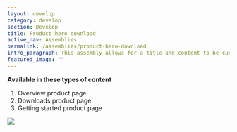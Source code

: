 ```yaml
---
layout: develop
category: develop
section: Develop
title: Product hero download
active_nav: Assemblies
permalink: /assemblies/product-hero-download
intro_paragraph: This assembly allows for a title and content to be customized using a WYSIWYG. A learn more link can be added if needed. An image can be added to the hero. A background image can be added to the hero as well if overriding is necessary. The most recent version will appear under the download CTA by referencing download manager.
featured_image: ""
---
```

**Available in these types of content**

1. Overview product page
2. Downloads product page
3. Getting started product page

![](/design-manual/assets/uploads/product-hero-download-example.png)